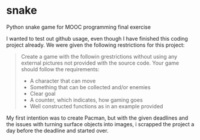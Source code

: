 # snake
Python snake game for MOOC programming final exercise

I wanted to test out github usage, even though I have finished this coding project already.
We were given the following restrictions for this project:

>Create a game with the followin grestrictions without using any external pictures not provided with the source code. Your game should follow the requirements:
>- A character that can move
>- Something that can be collected and/or enemies
>- Clear goal
>- A counter, which indicates, how gaming goes
>- Well constructed functions as in an example provided

My first intention was to create Pacman, but with the given deadlines and the issues with turning surface objects into images, i scrapped the project a day before the deadline and started over.
